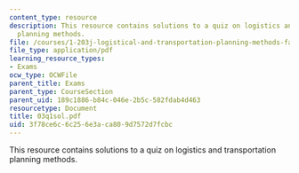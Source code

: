 ```yaml
---
content_type: resource
description: This resource contains solutions to a quiz on logistics and transportation
  planning methods.
file: /courses/1-203j-logistical-and-transportation-planning-methods-fall-2006/3f78ce6c6c256e3aca809d7572d7fcbc_03q1sol.pdf
file_type: application/pdf
learning_resource_types:
- Exams
ocw_type: OCWFile
parent_title: Exams
parent_type: CourseSection
parent_uid: 189c1886-b84c-046e-2b5c-582fdab4d463
resourcetype: Document
title: 03q1sol.pdf
uid: 3f78ce6c-6c25-6e3a-ca80-9d7572d7fcbc
---
```

This resource contains solutions to a quiz on logistics and transportation planning methods.

